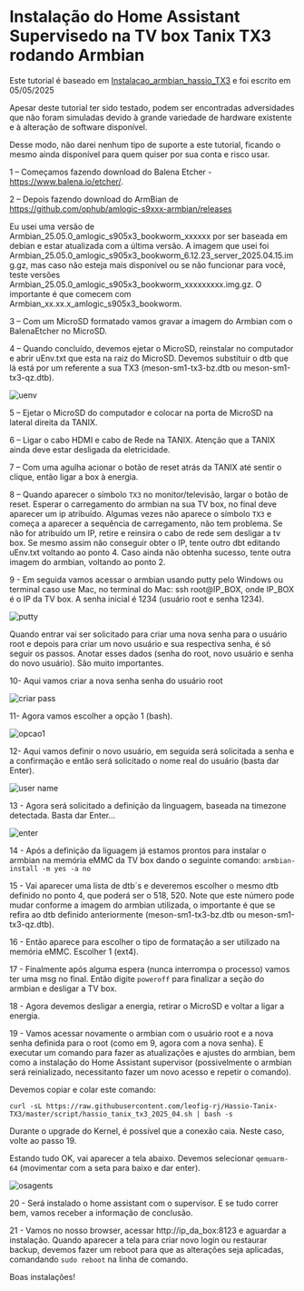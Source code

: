 # Instalação do Home Assistant Supervisedo na TV box Tanix TX3 rodando Armbian

Este tutorial é baseado em [Instalacao_armbian_hassio_TX3][Instalacao_armbian_hassio_TX3] e foi escrito em 05/05/2025

Apesar deste tutorial ter sido testado, podem ser encontradas adversidades que não foram simuladas devido à grande variedade de hardware existente e à alteração de software disponível.

Desse modo, não darei nenhum tipo de suporte a este tutorial, ficando o mesmo ainda disponível para quem quiser por sua conta e risco usar.

1 – Começamos fazendo download do Balena Etcher - https://www.balena.io/etcher/.

2 – Depois fazendo download do ArmBian de https://github.com/ophub/amlogic-s9xxx-armbian/releases

Eu usei uma versão de Armbian_25.05.0_amlogic_s905x3_bookworm_xxxxxx por ser baseada em debian e estar atualizada com a última versão.
A imagem que usei foi Armbian_25.05.0_amlogic_s905x3_bookworm_6.12.23_server_2025.04.15.img.gz, mas caso não esteja mais disponível ou se não funcionar para você, teste versões Armbian_25.05.0_amlogic_s905x3_bookworm_xxxxxxxxx.img.gz.
O importante é que comecem com Armbian_xx.xx.x_amlogic_s905x3_bookworm.

3 – Com um MicroSD formatado vamos gravar a imagem do Armbian com o BalenaEtcher no MicroSD.

4 – Quando concluído, devemos ejetar o MicroSD, reinstalar no computador e abrir uEnv.txt que esta na raiz do MicroSD. Devemos substituir o dtb que lá está por um referente a sua TX3 (meson-sm1-tx3-bz.dtb ou meson-sm1-tx3-qz.dtb).

![uenv](https://user-images.githubusercontent.com/43672635/212434955-3c84c7e5-49ce-41e8-b596-eefc1b564e4a.png)

5 – Ejetar o MicroSD do computador e colocar na porta de MicroSD na lateral direita da TANIX.

6 – Ligar o cabo HDMI e cabo de Rede na TANIX. Atenção que a TANIX ainda deve estar desligada da eletricidade.

7 – Com uma agulha acionar o botão de reset atrás da TANIX até sentir o clique, então ligar a box à energia.

8 – Quando aparecer o símbolo ```TX3``` no monitor/televisão, largar o botão de reset. Esperar o carregamento do armbian na sua TV box, no final deve aparecer um ip atribuído.
Algumas vezes não aparece o símbolo ```TX3``` e começa a aparecer a sequência de carregamento, não tem problema.
Se não for atribuído um IP, retire e reinsira o cabo de rede sem desligar a tv box. Se mesmo assim não conseguir obter o IP, tente outro dbt editando uEnv.txt voltando ao ponto 4.
Caso ainda não obtenha sucesso, tente outra imagem do armbian, voltando ao ponto 2.

9 - Em seguida vamos acessar o armbian usando putty pelo Windows ou terminal caso use Mac, no terminal do Mac: ssh root@IP_BOX, onde IP_BOX é o IP da TV box. A senha inicial é 1234 (usuário root e senha 1234).

![putty](https://user-images.githubusercontent.com/43672635/212269473-e8f5bc73-39d8-4352-98cf-fd8240dec856.png)

Quando entrar vai ser solicitado para criar uma nova senha para o usuário root e depois para criar um novo usuário e sua respectiva senha, é só seguir os passos. Anotar esses dados (senha do root, novo usuário e senha do novo usuário). São muito importantes.

10- Aqui vamos criar a nova senha senha do usuário root

![criar pass](https://user-images.githubusercontent.com/43672635/212269776-ed27a55b-6676-4eca-a8e3-6418d0ad7947.jpeg)

11- Agora vamos escolher a opção 1 (bash).

![opcao1](https://user-images.githubusercontent.com/43672635/212270022-2681da32-4073-4102-85f8-3daa138bbdd9.jpeg)

12- Aqui vamos definir o novo usuário, em seguida será solicitada a senha e a confirmação e então será solicitado o nome real do usuário (basta dar Enter).

![user name](https://user-images.githubusercontent.com/43672635/212333440-deb4cfc2-1f09-4f76-ae35-2d5c272f1a41.jpeg)

13 - Agora será solicitado a definição da linguagem, baseada na timezone detectada. Basta dar Enter...

![enter](https://user-images.githubusercontent.com/43672635/212333795-0eef3850-bc21-4ff2-8772-10e93a15e41e.jpeg)

14 - Após a definição da liguagem já estamos prontos para instalar o armbian na memória eMMC da TV box dando o seguinte comando: ```armbian-install -m yes -a no```

15 - Vai aparecer uma lista de dtb´s e deveremos escolher o mesmo dtb definido no ponto 4, que poderá ser o 518, 520. Note que este número pode mudar conforme a imagem do armbian utilizada, o importante é que se refira ao dtb definido anteriormente (meson-sm1-tx3-bz.dtb ou meson-sm1-tx3-qz.dtb).

16 - Então aparece para escolher o tipo de formatação a ser utilizado na memória eMMC. Escolher 1 (ext4).

17 - Finalmente após alguma espera (nunca interrompa o processo) vamos ter uma msg no final. Então digite ```poweroff``` para finalizar a seção do armbian e desligar a TV box.

18 - Agora devemos desligar a energia, retirar o MicroSD e voltar a ligar a energia.

19 - Vamos acessar novamente o armbian com o usuário root e a nova senha definida para o root (como em 9, agora com a nova senha).
E executar um comando para fazer as atualizações e ajustes do armbian, bem como a instalação do Home Assistant supervisor (possivelmente o armbian será reinializado, necessitanto fazer um novo acesso e repetir o comando).

Devemos copiar e colar este comando:

```curl -sL https://raw.githubusercontent.com/leofig-rj/Hassio-Tanix-TX3/master/script/hassio_tanix_tx3_2025_04.sh | bash -s ```

Durante o upgrade do Kernel, é possível que a conexão caia. Neste caso, volte ao passo 19.

Estando tudo OK, vai aparecer a tela abaixo. Devemos selecionar ```qemuarm-64``` (movimentar com a seta para baixo e dar enter).

![osagents](https://user-images.githubusercontent.com/43672635/212336624-b7161dfe-b0d1-4440-a8aa-589c95bd3abb.jpeg)

20 - Será instalado o home assistant com o supervisor. E se tudo correr bem, vamos receber a informação de conclusão.

21 - Vamos no nosso browser, acessar http://ip_da_box:8123 e aguardar a instalação. Quando aparecer a tela para criar novo login ou restaurar backup, devemos fazer um reboot para que as alterações seja aplicadas, comandando ```sudo reboot``` na linha de comando.

Boas instalações!

[Instalacao_armbian_hassio_TX3]: https://github.com/maxcalavera81/Instalacao_armbian_hassio_TX3/tree/main
